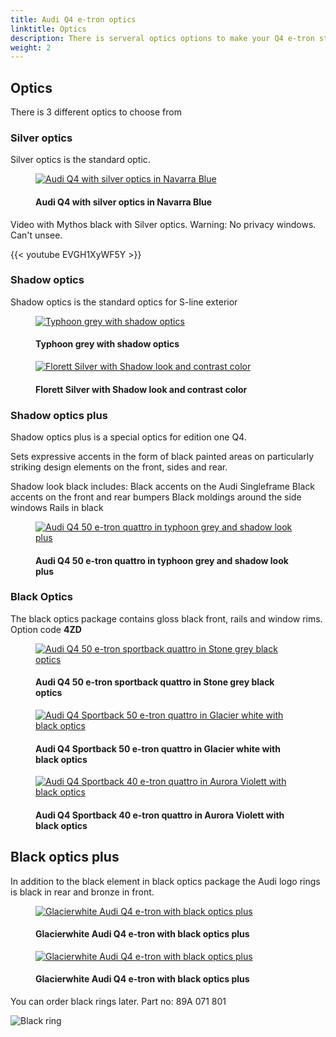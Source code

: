 ```yaml
---
title: Audi Q4 e-tron optics
linktitle: Optics
description: There is serveral optics options to make your Q4 e-tron stick out from the crowd
weight: 2
---
```

<!-- markdownlint-disable MD033 -->

## Optics

There is 3 different optics to choose from

### Silver optics

Silver optics is the standard optic.

<figure>
    <a href="silveroptics.jpg">
        <img src="silveropticss.jpg" alt="Audi Q4 with silver optics in Navarra Blue" title="Audi Q4 with silver optics in Navarra Blue">
    </a>
    <figcaption><h4>Audi Q4 with silver optics in Navarra Blue</h4></figcaption>
</figure>

Video with Mythos black with Silver optics. Warning: No privacy windows. Can't unsee.

{{< youtube EVGH1XyWF5Y >}}

### Shadow optics

Shadow optics is the standard optics for S-line exterior

<figure>
    <a href="shadowlook.jpg">
        <img src="shadowlooks.jpg" alt="Typhoon grey with shadow optics" title="Typhoon grey with shadow optics">
    </a>
    <figcaption><h4>Typhoon grey with shadow optics</h4></figcaption>
</figure>

<figure>
    <a href="shadowlook2.jpg">
        <img src="shadowlook2s.jpg" alt="Florett Silver with Shadow look and contrast color" title="Florett Silver with Shadow look and contrast color">
    </a>
    <figcaption><h4>Florett Silver with Shadow look and contrast color</h4></figcaption>
</figure>

### Shadow optics plus

Shadow optics plus is a special optics for edition one Q4.

Sets expressive accents in the form of black painted areas on particularly striking design elements on the front, sides and rear.

Shadow look black includes:
Black accents on the Audi Singleframe
Black accents on the front and rear bumpers
Black moldings around the side windows
Rails in black

<figure>
    <a href="paint_typhoongrey_1.jpg">
        <img src="paint_typhoongrey_1s.jpg" alt="Audi Q4 50 e-tron quattro in typhoon grey and shadow look plus" title="Audi Q4 50 e-tron quattro in typhoon grey and shadow look plus">
    </a>
    <figcaption><h4>Audi Q4 50 e-tron quattro in typhoon grey and shadow look plus</h4></figcaption>
</figure>

### Black Optics

The black optics package contains gloss black front, rails and window rims. Option code **4ZD**

<figure>
    <a href="optics_black_1.jpg">
        <img src="optics_black_1s.jpg" alt="Audi Q4 50 e-tron sportback quattro in Stone grey black optics" title="Audi Q4 50 e-tron sportback quattro in Stone grey black optics">
    </a>
    <figcaption><h4>Audi Q4 50 e-tron sportback quattro in Stone grey black optics</h4></figcaption>
</figure>

<figure>
    <a href="paint_glacierwhite_5.jpg">
        <img src="paint_glacierwhite_5s.jpg" alt="Audi Q4 Sportback 50 e-tron quattro in Glacier white with black optics" title="Audi Q4 Sportback 50 e-tron quattro in Glacier white with black optics">
    </a>
    <figcaption><h4>Audi Q4 Sportback 50 e-tron quattro in Glacier white with black optics</h4></figcaption>
</figure>

<figure>
    <a href="paint_auroraviolet_4.jpg">
        <img src="paint_auroraviolet_4s.jpg" alt="Audi Q4 Sportback 40 e-tron quattro in Aurora Violett with black optics" title="Audi Q4 Sportback 40 e-tron quattro in Aurora Violett with black optics">
    </a>
    <figcaption><h4>Audi Q4 Sportback 40 e-tron quattro in Aurora Violett with black optics</h4></figcaption>
</figure>

## Black optics plus

In addition to the black element in black optics package the Audi logo rings is black in rear and bronze in front.

<figure>
    <a href="blackopticsplus_1.jpg">
        <img src="blackopticsplus_1s.jpg" alt="Glacierwhite Audi Q4 e-tron with black optics plus" title="Glacierwhite Audi Q4 e-tron with black optics plus">
    </a>
    <figcaption><h4>Glacierwhite Audi Q4 e-tron with black optics plus</h4></figcaption>
</figure>


<figure>
    <a href="blackopticsplus_2.jpg">
        <img src="blackopticsplus_2s.jpg" alt="Glacierwhite Audi Q4 e-tron with black optics plus" title="Glacierwhite Audi Q4 e-tron with black optics plus">
    </a>
    <figcaption><h4>Glacierwhite Audi Q4 e-tron with black optics plus</h4></figcaption>
</figure>

You can order black rings later. Part no: 89A 071 801

![Black ring](blackringcomparison.jpg "Bronze vs chrome ring front")